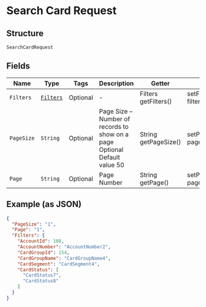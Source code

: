 
# Search Card Request

## Structure

`SearchCardRequest`

## Fields

| Name | Type | Tags | Description | Getter | Setter |
|  --- | --- | --- | --- | --- | --- |
| `Filters` | [`Filters`](../../doc/models/filters.md) | Optional | - | Filters getFilters() | setFilters(Filters filters) |
| `PageSize` | `String` | Optional | Page Size – Number of records to show on a page<br>Optional<br>Default value 50 | String getPageSize() | setPageSize(String pageSize) |
| `Page` | `String` | Optional | Page Number | String getPage() | setPage(String page) |

## Example (as JSON)

```json
{
  "PageSize": "1",
  "Page": "1",
  "Filters": {
    "AccountId": 108,
    "AccountNumber": "AccountNumber2",
    "CardGroupId": 154,
    "CardGroupName": "CardGroupName4",
    "CardSegment": "CardSegment4",
    "CardStatus": [
      "CardStatus7",
      "CardStatus8"
    ]
  }
}
```

